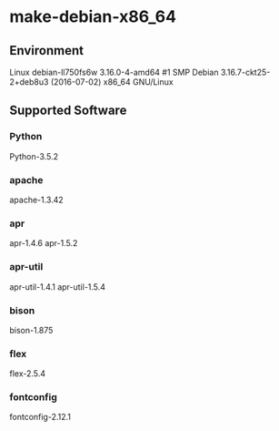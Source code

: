 # make-debian-x86_64

## Environment
Linux debian-ll750fs6w 3.16.0-4-amd64 #1 SMP Debian 3.16.7-ckt25-2+deb8u3 (2016-07-02) x86_64 GNU/Linux

## Supported Software
### Python
Python-3.5.2

### apache
apache-1.3.42

### apr
apr-1.4.6
apr-1.5.2

### apr-util
apr-util-1.4.1
apr-util-1.5.4

### bison
bison-1.875

### flex
flex-2.5.4

### fontconfig
fontconfig-2.12.1

